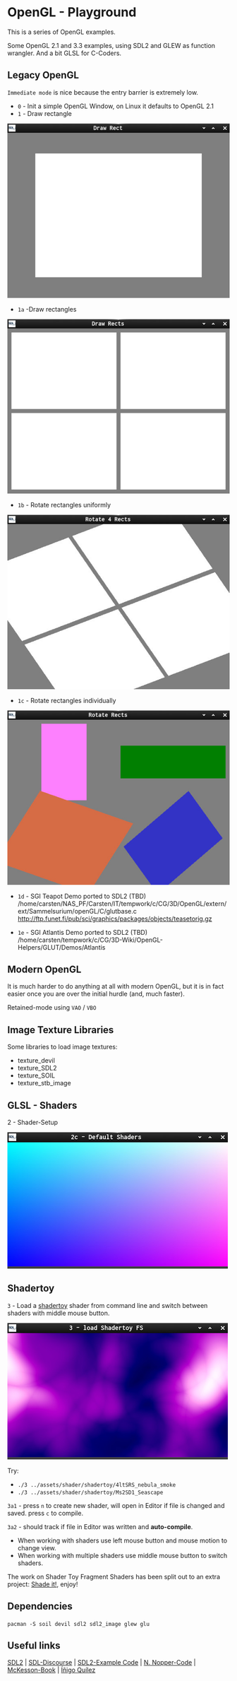 # OpenGL - Playground

This is a series of OpenGL examples.

Some OpenGL 2.1 and 3.3 examples, using SDL2 and GLEW as function wrangler.
And a bit GLSL for C-Coders.

## Legacy OpenGL

 `Immediate mode` is nice because the entry barrier is extremely low.

- `0` - Init a simple OpenGL Window, on Linux it defaults to OpenGL 2.1
- `1` - Draw rectangle

![Screenshot](shots/shot_1.c.jpg)

- `1a` -Draw rectangles

![Screenshot](shots/shot_1a.c.jpg)

- `1b` - Rotate rectangles uniformly

![Screenshot](shots/shot_1b.c.jpg)

- `1c` - Rotate rectangles individually

![Screenshot](shots/shot_1c.c.jpg)

- `1d` - SGI Teapot Demo ported to SDL2 (TBD)
/home/carsten/NAS_PF/Carsten/IT/tempwork/c/CG/3D/OpenGL/extern/ext/Sammelsurium/openGL/C/glutbase.c
<http://ftp.funet.fi/pub/sci/graphics/packages/objects/teasetorig.gz>

- `1e` - SGI Atlantis Demo ported to SDL2 (TBD)
/home/carsten/tempwork/c/CG/3D-Wiki/OpenGL-Helpers/GLUT/Demos/Atlantis

## Modern OpenGL

It is much harder to do anything at all with modern OpenGL, but it is in fact easier once you are over the initial
hurdle (and, much faster).

Retained-mode using `VAO` / `VBO`

## Image Texture Libraries

Some libraries to load image textures:

- texture_devil
- texture_SDL2
- texture_SOIL
- texture_stb_image

## GLSL - Shaders

2 - Shader-Setup

![Screenshot](shots/shot_2.c.jpg)

## Shadertoy

`3` - Load a [shadertoy](https://www.shadertoy.com/) shader from command line and switch between shaders with middle mouse button.

![Screenshot](shots/shot_3.c.jpg)

Try:
- `./3 ../assets/shader/shadertoy/4ltSRS_nebula_smoke`
- `./3 ../assets/shader/shadertoy/Ms2SD1_Seascape`

`3a1` - press `n` to create new shader, will open in Editor
  if file is changed and saved. press `c` to compile.

`3a2` - should track if file in Editor was written and **auto-compile**.

- When working with shaders use left mouse button and mouse motion to change view.
- When working with multiple shaders use middle mouse button to switch shaders.

The work on Shader Toy Fragment Shaders has been split out to an extra project:
[Shade it!](https://github.com/Acry/Shade-it-), enjoy!

## Dependencies

`pacman -S soil devil sdl2 sdl2_image glew glu`

## Useful links

[SDL2](https://www.libsdl.org/) | [SDL-Discourse](https://discourse.libsdl.org) | [SDL2-Example Code](https://gist.github.com/Acry/baa861b8e370c6eddbb18519c487d9d8) | [N. Nopper-Code](https://github.com/McNopper/OpenGL) | [McKesson-Book](https://paroj.github.io/gltut/) | [Íñigo Quílez](http://www.iquilezles.org/prods/index.htm)
